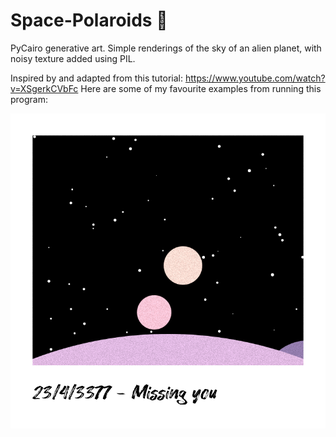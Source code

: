 # Space-Polaroids :milky_way:
PyCairo generative art. Simple renderings of the sky of an alien planet, with noisy texture added using PIL. 

Inspired by and adapted from this tutorial: https://www.youtube.com/watch?v=XSgerkCVbFc
Here are some of my favourite examples from running this program:

![alien_sky_pswrozevxx_texture](https://github.com/CZboop/Space-Polaroids/blob/main/alien_sky_pswrozevxx_texture.png)
